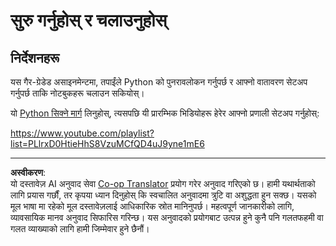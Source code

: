 <!--
CO_OP_TRANSLATOR_METADATA:
{
  "original_hash": "4c4698044bb8af52cfb6388a4ee0e53b",
  "translation_date": "2025-08-29T17:41:38+00:00",
  "source_file": "1-Introduction/1-intro-to-ML/assignment.md",
  "language_code": "ne"
}
-->
# सुरु गर्नुहोस् र चलाउनुहोस्

## निर्देशनहरू

यस गैर-ग्रेडेड असाइनमेन्टमा, तपाईंले Python को पुनरावलोकन गर्नुपर्छ र आफ्नो वातावरण सेटअप गर्नुपर्छ ताकि नोटबुकहरू चलाउन सकियोस्।

यो [Python सिक्ने मार्ग](https://docs.microsoft.com/learn/paths/python-language/?WT.mc_id=academic-77952-leestott) लिनुहोस्, त्यसपछि यी प्रारम्भिक भिडियोहरू हेरेर आफ्नो प्रणाली सेटअप गर्नुहोस्:

https://www.youtube.com/playlist?list=PLlrxD0HtieHhS8VzuMCfQD4uJ9yne1mE6

---

**अस्वीकरण**:  
यो दस्तावेज़ AI अनुवाद सेवा [Co-op Translator](https://github.com/Azure/co-op-translator) प्रयोग गरेर अनुवाद गरिएको छ। हामी यथार्थताको लागि प्रयास गर्छौं, तर कृपया ध्यान दिनुहोस् कि स्वचालित अनुवादमा त्रुटि वा अशुद्धता हुन सक्छ। यसको मूल भाषा मा रहेको मूल दस्तावेज़लाई आधिकारिक स्रोत मानिनुपर्छ। महत्वपूर्ण जानकारीको लागि, व्यावसायिक मानव अनुवाद सिफारिस गरिन्छ। यस अनुवादको प्रयोगबाट उत्पन्न हुने कुनै पनि गलतफहमी वा गलत व्याख्याको लागि हामी जिम्मेवार हुने छैनौं।